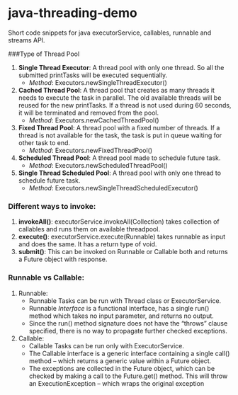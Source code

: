 # java-threading-demo
Short code snippets for java executorService, callables, runnable and streams API.

###Type of Thread Pool
1. **Single Thread Executor**: A thread pool with only one thread. So all the submitted printTasks will be executed sequentially.
   - _Method_: Executors.newSingleThreadExecutor()
3. **Cached Thread Pool**: A thread pool that creates as many threads it needs to execute the task in parallel. The old available threads will be reused for the new printTasks. If a thread is not used during 60 seconds, it will be terminated and removed from the pool. 
   - _Method_: Executors.newCachedThreadPool()
4. **Fixed Thread Pool**: A thread pool with a fixed number of threads. If a thread is not available for the task, the task is put in queue waiting for other task to end. 
   - _Method_: Executors.newFixedThreadPool()
5. **Scheduled Thread Pool**: A thread pool made to schedule future task. 
   - _Method_: Executors.newScheduledThreadPool()
6. **Single Thread Scheduled Pool**: A thread pool with only one thread to schedule future task.
   - _Method_: Executors.newSingleThreadScheduledExecutor()

### Different ways to invoke:
1. **invokeAll()**: executorService.invokeAll(Collection<Callables>) takes collection of callables and runs them on available threadpool.
2. **execute()**: executorService.execute(Runnable) takes runnable as input and does the same. It has a return type of void.
3. **submit()**: This can be invoked on Runnable or Callable both and returns a Future object with response.

### Runnable vs Callable:
   1. Runnable: 
      - Runnable Tasks can be run with Thread class or ExecutorService. 
      - Runnable _Interface_ is a functional interface, has a single run() method which takes no input parameter, and returns no output.
      - Since the run() method signature does not have the “throws” clause specified, there is no way to propagate further checked exceptions.
   2. Callable:
      - Callable Tasks can be run only with ExecutorService.
      - The Callable interface is a generic interface containing a single call() method – which returns a generic value within a Future object.
      - The exceptions are collected in the Future object, which can be checked by making a call to the Future.get() method. This will throw an ExecutionException – which wraps the original exception
